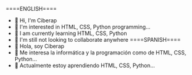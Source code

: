 ====ENGLISH====
- 👋 Hi, I'm Ciberap
- 👀 I'm interested in HTML, CSS, Python programming...
- 🌱 I am currently learning HTML, CSS, Python
- 💞️ I'm still not looking to collaborate anywhere
====SPANISH====
- 💞️ Hola, soy Ciberap
- 💞️ Me interesa la informática y la programación como de HTML, CSS, Python...
- 💞️ Actualmente estoy aprendiendo HTML, CSS, Python...
